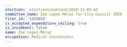 ```yaml
---
election: _elections/oakland/2020-11-03.md
committee_name: Zoe Lopez-Meraz for City Council 2020
filer_id: '1429858'
is_accepted_expenditure_ceiling: true
is_incumbent: false
name: Zoe Lopez-Meraz
occupation: Medical Coordinator
---
```

